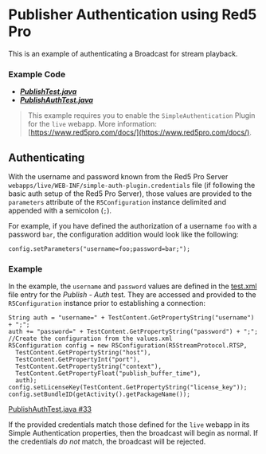 # Publisher Authentication using Red5 Pro
This is an example of authenticating a Broadcast for stream playback.

### Example Code
- ***[PublishTest.java](../PublishTest/PublishTest.java)***
- ***[PublishAuthTest.java](PublishAuthTest.java)***

> This example requires you to enable the `SimpleAuthentication` Plugin for the `live` webapp. More information: [https://www.red5pro.com/docs/](https://www.red5pro.com/docs/).

## Authenticating
With the username and password known from the Red5 Pro Server `webapps/live/WEB-INF/simple-auth-plugin.credentials` file (if following the basic auth setup of the Red5 Pro Server), those values are provided to the `parameters` attribute of the `R5Configuration` instance delimited and appended with a semicolon (`;`).

For example, if you have defined the authorization of a username `foo` with a password `bar`, the configuration addition would look like the following:

```
config.setParameters("username=foo;password=bar;");
```

### Example
In the example, the `username` and `password` values are defined in the [test.xml](../../res/raw/test.xml#L123-L133) file entry for the *Publish - Auth* test. They are accessed and provided to the `R5Configuration` instance prior to establishing a connection:

```
String auth = "username=" + TestContent.GetPropertyString("username") + ";";
auth += "password=" + TestContent.GetPropertyString("password") + ";";
//Create the configuration from the values.xml
R5Configuration config = new R5Configuration(R5StreamProtocol.RTSP,
  TestContent.GetPropertyString("host"),
  TestContent.GetPropertyInt("port"),
  TestContent.GetPropertyString("context"),
  TestContent.GetPropertyFloat("publish_buffer_time"),
  auth);
config.setLicenseKey(TestContent.GetPropertyString("license_key"));
config.setBundleID(getActivity().getPackageName());
```

[PublishAuthTest.java #33](PublishAuthTest.java#L33)

If the provided credentials match those defined for the `live` webapp in its Simple Authentication properties, then the broadcast will begin as normal. If the credentials _do not_ match, the broadcast will be rejected.

